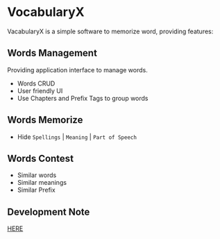 # VocabularyX

VacabularyX is a simple software to memorize word, providing features:

## Words Management

Providing application interface to manage words. 

- Words CRUD
- User friendly UI
- Use Chapters and Prefix Tags to group words

## Words Memorize

- Hide `Spellings` | `Meaning` | `Part of Speech`

## Words Contest

- Similar words
- Similar meanings
- Similar Prefix

## Development Note

[HERE](docs/development-note.md)


